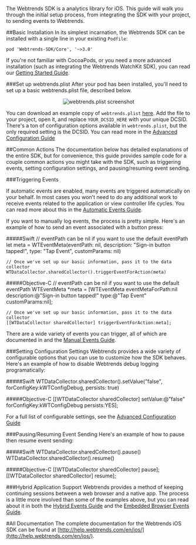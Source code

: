 The Webtrends SDK is a analytics library for iOS. This guide will walk you through the initial setup process, from integrating the SDK with your project, to sending events to Webtrends.

##Basic Installation
In its simplest incarnation, the Webtrends SDK can be installed with a single line in your existing `Podfile`:

	pod 'Webtrends-SDK/Core', '~>3.0'

If you're not familiar with CocoaPods, or you need a more advanced installation (such as integrating the Webtrends WatchKit SDK), you can read our [Getting Started Guide](http://help.webtrends.com/en/ios/docs/public_guides/Getting-Started-Guide.html).

###Set up webtrends.plist
After your pod has been installed, you'll need to set up a basic webtrends.plist file, described below.

<div style="text-align:center">
<img src="http://help.webtrends.com/en/ios/docs/public_guides/images/webtrends.plist_screenshot.png" alt="webtrends.plist screenshot" />
</div>

You can download an example copy of `webtrends.plist` [here](http://help.webtrends.com/en/ios/docs/webtrends.plist). Add the file to your project, open it, and replace `YOUR_DCSID_HERE` with your unique DCSID. There's a ton of configuration options available in `webtrends.plist`, but the only required setting is the DCSID. You can read more in the [Advanced Configuration Guide](http://help.webtrends.com/en/ios/docs/public_guides/Advanced-Configuration-Guide.html)

##Common Actions
The documentation below has detailed explanations of the entire SDK, but for convenience, this guide provides sample code for a couple common actions you might take with the SDK, such as triggering events, setting configuration settings, and pausing/resuming event sending.

###Triggering Events

If automatic events are enabled, many events are triggered automatically on your behalf. In most cases you won't need to do any additional work to receive events related to the application or view controller life cycles. You can read more about this in the [Automatic Events Guide](http://help.webtrends.com/en/ios/docs/public_guides/Automatic-Events-Guide.html).

If you want to manually log events, the process is pretty simple. Here's an example of how to send an event associated with a button press:

#####Swift
	// eventPath can be nil if you want to use the default eventPath
	let meta = WTEventMeta(eventPath: nil, description: "Sign-in button tapped!", type: "Tap Event", customParams: nil)
	
	// Once we've set up our basic information, pass it to the data collector
	WTDataCollector.sharedCollector().triggerEventForAction(meta)

#####Objective-C
	// eventPath can be nil if you want to use the default eventPath
	WTEventMeta *meta = [WTEventMeta eventMetaForPath:nil description:@"Sign-in button tapped!" type:@"Tap Event" customParams:nil];
	
	// Once we've set up our basic information, pass it to the data collector    
	[[WTDataCollector sharedCollector] triggerEventForAction:meta];

There are a wide variety of events you can trigger, all of which are documented in <WTDataCollector> and the [Manual Events Guide](http://help.webtrends.com/en/ios/docs/public_guides/Manual-Events-Guide.html).

###Setting Configuration Settings
Webtrends provides a wide variety of configurable options that you can use to customize how the SDK behaves. Here's an example of how to disable Webtrends debug logging programatically:

#####Swift
	WTDataCollector.sharedCollector().setValue("false", forConfigKey:kWTConfigDebug, persists: true)

#####Objective-C
	[[WTDataCollector sharedCollector] setValue:@"false" forConfigKey:kWTConfigDebug persists:YES];

For a full list of configurable settings, see the [Advanced Configuration Guide](http://help.webtrends.com/en/ios/docs/public_guides/Advanced-Configuration-Guide.html)

###Pausing/Resuming Event Sending
Here's an example of how to pause then resume event sending:

#####Swift
	WTDataCollector.sharedCollector().pause()
	WTDataCollector.sharedCollector().resume()

#####Objective-C
	[[WTDataCollector sharedCollector] pause];
	[[WTDataCollector sharedCollector] resume];
	
###Hybrid Application Support
Webtrends provides a method of keeping continuing sessions between a web browser and a native app. The process is a little more involved than some of the examples above, but you can read about it in both the [Hybrid Events Guide](http://help.webtrends.com/en/ios/docs/public_guides/Hybrid-Events-Guide.html) and the [Embedded Browser Events Guide](http://help.webtrends.com/en/ios/docs/public_guides/Embedded-Browser-Events-Guide.html).

#All Documentation
The complete documentation for the Webtrends iOS SDK can be found at 
[http://help.webtrends.com/en/ios/](http://help.webtrends.com/en/ios/).


